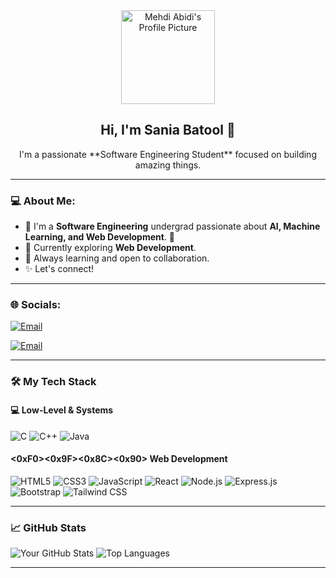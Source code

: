 <div align="center">
  <img src="https://avatars.githubusercontent.com/u/74640103?v=4" alt="Mehdi Abidi's Profile Picture" width="150">
</div>

<div align="center">
  <h2>Hi, I'm Sania Batool 👋</h2>
</div>

<div align="center">
  <p>I'm a passionate **Software Engineering Student** focused on building amazing things.</p>
</div>

---

### 💻 About Me:

* 👋 I'm a **Software Engineering** undergrad passionate about **AI, Machine Learning, and Web Development**. 🚀
* 🔭 Currently exploring **Web Development**.
* 💬 Always learning and open to collaboration.
* ✨ Let's connect!

---

### 🌐 Socials:

[![Email](https://img.shields.io/badge/Email-red?style=for-the-badge&logo=gmail&logoColor=white)](mailto:saniabatoolabro4@gmail.com)


[![Email](https://img.shields.io/badge/Email-red?style=for-the-badge&logo=gmail&logoColor=white)](mailto:**saniabatoolabro1@gmail.com**)


---

### 🛠️ My Tech Stack

#### 💻 Low-Level & Systems
<img src="https://img.shields.io/badge/C-%2300599C.svg?style=for-the-badge&logo=c&logoColor=white" alt="C">
<img src="https://img.shields.io/badge/C++-%2300599C.svg?style=for-the-badge&logo=c%2B%2B&logoColor=white" alt="C++">
<img src="https://img.shields.io/badge/Java-%23007396.svg?style=for-the-badge&logo=java&logoColor=white" alt="Java">

#### <0xF0><0x9F><0x8C><0x90> Web Development
<img src="https://img.shields.io/badge/HTML5-%23E34F26.svg?style=for-the-badge&logo=html5&logoColor=white" alt="HTML5">
<img src="https://img.shields.io/badge/CSS3-%231572B6.svg?style=for-the-badge&logo=css3&logoColor=white" alt="CSS3">
<img src="https://img.shields.io/badge/JavaScript-%23F7DF1E.svg?style=for-the-badge&logo=javascript&logoColor=black" alt="JavaScript">
<img src="https://img.shields.io/badge/React-%2320232A.svg?style=for-the-badge&logo=react&logoColor=%2361DAFB" alt="React">
<img src="https://img.shields.io/badge/Node.js-43853D?style=for-the-badge&logo=node.js&logoColor=white" alt="Node.js">
<img src="https://img.shields.io/badge/Express.js-000000?style=for-the-badge&logo=express&logoColor=white" alt="Express.js">
<img src="https://img.shields.io/badge/Bootstrap-563D7C?style=for-the-badge&logo=bootstrap&logoColor=white" alt="Bootstrap">
<img src="https://img.shields.io/badge/Tailwind_CSS-38B2AC?style=for-the-badge&logo=tailwind-css&logoColor=white" alt="Tailwind CSS">

---

### 📈 GitHub Stats
![Your GitHub Stats](https://github-readme-stats.vercel.app/api?username=**saniabatool**&show_icons=true&theme=radical)
![Top Languages](https://github-readme-stats.vercel.app/api/top-langs/?username=**saniabatool**&layout=compact&theme=radical)

---
